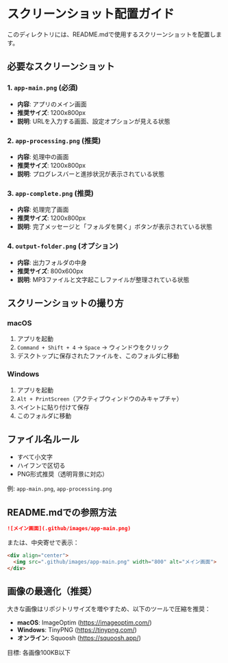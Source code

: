 # スクリーンショット配置ガイド

このディレクトリには、README.mdで使用するスクリーンショットを配置します。

## 必要なスクリーンショット

### 1. `app-main.png` (必須)
- **内容**: アプリのメイン画面
- **推奨サイズ**: 1200x800px
- **説明**: URLを入力する画面、設定オプションが見える状態

### 2. `app-processing.png` (推奨)
- **内容**: 処理中の画面
- **推奨サイズ**: 1200x800px
- **説明**: プログレスバーと進捗状況が表示されている状態

### 3. `app-complete.png` (推奨)
- **内容**: 処理完了画面
- **推奨サイズ**: 1200x800px
- **説明**: 完了メッセージと「フォルダを開く」ボタンが表示されている状態

### 4. `output-folder.png` (オプション)
- **内容**: 出力フォルダの中身
- **推奨サイズ**: 800x600px
- **説明**: MP3ファイルと文字起こしファイルが整理されている状態

## スクリーンショットの撮り方

### macOS
1. アプリを起動
2. `Command + Shift + 4` → `Space` → ウィンドウをクリック
3. デスクトップに保存されたファイルを、このフォルダに移動

### Windows
1. アプリを起動
2. `Alt + PrintScreen`（アクティブウィンドウのみキャプチャ）
3. ペイントに貼り付けて保存
4. このフォルダに移動

## ファイル名ルール

- すべて小文字
- ハイフンで区切る
- PNG形式推奨（透明背景に対応）

例: `app-main.png`, `app-processing.png`

## README.mdでの参照方法

```markdown
![メイン画面](.github/images/app-main.png)
```

または、中央寄せで表示：

```markdown
<div align="center">
  <img src=".github/images/app-main.png" width="800" alt="メイン画面">
</div>
```

## 画像の最適化（推奨）

大きな画像はリポジトリサイズを増やすため、以下のツールで圧縮を推奨：

- **macOS**: ImageOptim (https://imageoptim.com/)
- **Windows**: TinyPNG (https://tinypng.com/)
- **オンライン**: Squoosh (https://squoosh.app/)

目標: 各画像100KB以下
